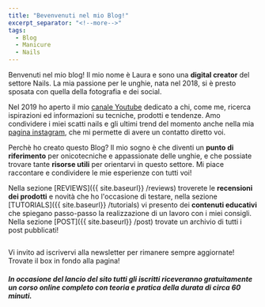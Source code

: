 ```yaml
---
title: "Bevenvenuti nel mio Blog!"
excerpt_separator: "<!--more-->"
tags:
  - Blog
  - Manicure
  - Nails
---
```


Benvenuti nel mio blog! Il mio nome è Laura e sono una **digital creator** del settore Nails. La mia passione per le unghie, nata nel 2018, si è presto sposata con quella della fotografia e dei social.

 
Nel 2019 ho aperto il mio [canale Youtube]( https://www.youtube.com/c/NailCoutureItalia) dedicato a chi, come me, ricerca ispirazioni ed informazioni su tecniche, prodotti e tendenze. Amo condividere i miei scatti nails e gli ultimi trend del momento anche nella mia [pagina instagram](https://instagram.com/nailcoutureitalia), che mi permette di avere un contatto diretto voi.

Perchè ho creato questo Blog? Il mio sogno è che diventi un **punto di riferimento** per onicotecniche e appassionate delle unghie, e che possiate trovare tante **risorse utili** per orientarvi in questo settore. Mi piace raccontare e condividere le mie esperienze con tutti voi! 

Nella sezione [REVIEWS]({{ site.baseurl}} /reviews) troverete le **recensioni dei prodotti** e novità che ho l'occasione di testare, nella sezione [TUTORIALS]({{ site.baseurl}} /tutorials) vi presento dei **contenuti educativi** che spiegano passo-passo la realizzazione di un lavoro con i miei consigli. Nella sezione [POST]({{ site.baseurl}} /post) trovate un archivio di tutti i post pubblicati! 

<figure style="width: 400px" class="align-left">
  <img src="{{ '/images/swirl-art.jpg' | absolute_url }}" alt="">
</figure>

Vi invito ad iscrivervi alla newsletter per rimanere sempre aggiornate! Trovate il box in fondo alla pagina! 
##### In occasione del lancio del sito tutti gli iscritti riceveranno gratuitamente un corso online completo con teoria e pratica della durata di circa 60 minuti. 


<!--more-->